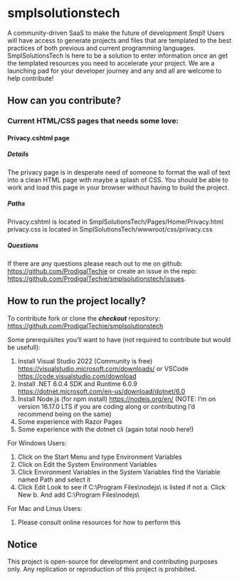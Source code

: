 # smplsolutionstech
A community-driven SaaS to make the future of development Smpl! Users will have access to generate projects and files that are templated to the best practices of both previous and current programming languages. SmplSolutionsTech is here to be a solution to enter information once an get the templated resources you need to accelerate your project. We are a launching pad for your developer journey and any and all are welcome to help contribute!

## How can you contribute?
### Current HTML/CSS pages that needs some love:
#### Privacy.cshtml page
##### Details
The privacy page is in desperate need of someone to format the wall of text into a clean HTML page with maybe a splash of CSS. You should be able to work and load this page in your browser without having to build the project.

##### Paths
Privacy.cshtml is located in SmplSolutionsTech/Pages/Home/Privacy.html
privacy.css is located in SmplSolutionsTech/wwwroot/css/privacy.css

##### Questions
If there are any questions please reach out to me on github: https://github.com/ProdigalTechie or create an issue in the repo: https://github.com/ProdigalTechie/smplsolutionstech/issues.

## How to run the project locally?
To contribute fork or clone the ***checkout*** repository: https://github.com/ProdigalTechie/smplsolutionstech

Some prerequisites you’ll want to have (not required to contribute but would be usefull):

1) Install Visual Studio 2022 (Community is free) https://visualstudio.microsoft.com/downloads/  or VSCode https://code.visualstudio.com/download 
2) Install .NET 6.0.4 SDK and Runtime 6.0.9 https://dotnet.microsoft.com/en-us/download/dotnet/6.0 
3) Install Node.js (for npm install) https://nodejs.org/en/ (NOTE: I’m on version 16.17.0 LTS if you are coding along or contributing I’d recommend being on the same) 
4) Some experience with Razor Pages
5) Some experience with the dotnet cli (again total noob here!)

For Windows Users:
1) Click on the Start Menu and type Environment Variables
2) Click on Edit the System Environment Variables
3) Click Environment Variables in the System Variables find the Variable named Path and select it
4) Click Edit Look to see if C:\Program Files\nodejs\ is listed if not
    a. Click New
    b. And add C:\Program Files\nodejs\

For Mac and Linus Users:
1) Please consult online resources for how to perform this

## Notice
This project is open-source for development and contributing purposes only. Any replication or reproduction of this project is prohibited.